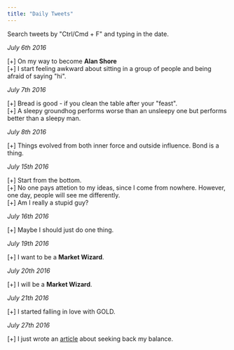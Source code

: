 ```yaml
---
title: "Daily Tweets"
---
```


Search tweets by "Ctrl/Cmd + F" and typing in the date.

_July 6th 2016_

[+] On my way to become **Alan Shore**  
[+] I start feeling awkward about sitting in a group of people and being afraid of saying "hi".

_July 7th 2016_

[+] Bread is good - if you clean the table after your "feast".  
[+] A sleepy groundhog performs worse than an unsleepy one but performs better than a sleepy man.

_July 8th 2016_

[+] Things evolved from both inner force and outside influence. Bond is a thing.

_July 15th 2016_

[+] Start from the bottom.  
[+] No one pays attetion to my ideas, since I come from nowhere. However, one day, people will see me differently.  
[+] Am I really a stupid guy?

_July 16th 2016_

[+] Maybe I should just do one thing.

_July 19th 2016_

[+] I want to be a **Market Wizard**.

_July 20th 2016_

[+] I will be a **Market Wizard**.

_July 21th 2016_

[+] I started falling in love with GOLD.

_July 27th 2016_

[+] I just wrote an [article]({{site.url}}/assets/the-balance.pdf) about seeking back my balance.

